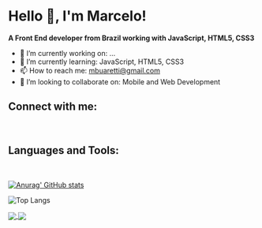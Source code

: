 <h1> Hello 👋, I'm Marcelo!</h1>

<strong>A Front End developer from Brazil working with JavaScript, HTML5, CSS3</strong>

- 🔭 I’m currently working on: ...
- 🌱 I’m currently learning: JavaScript, HTML5, CSS3
- 📫 How to reach me: mbuaretti@gmail.com
- 👯 I’m looking to collaborate on: Mobile and Web Development

<h2>Connect with me:</h2>
<p>
<a href="https://www.instagram.com/mbuaretti/"><img src="https://img.shields.io/badge/Instagram-E4405F?style=for-the-badge&logo=instagram&logoColor=white" alt=""></a>
<a href="https://www.linkedin.com/in/marcelo-buaretti-a6aa5528a"><img src="https://img.shields.io/badge/LinkedIn-0077B5?style=for-the-badge&logo=linkedin&logoColor=white" alt=""></a>
<a href="https://stackoverflow.com/users/22498409/marcelo-buaretti"><img src="https://img.shields.io/badge/Stack_Overflow-FE7A16?style=for-the-badge&logo=stack-overflow&logoColor=white" alt=""></a>
<a href="https://www.hackerrank.com/mbuaretti"><img src="https://img.shields.io/badge/-Hackerrank-2EC866?style=for-the-badge&logo=HackerRank&logoColor=white" alt=""></a>
</p>

<h2>Languages and Tools:</h2>
<p>
<a href="https://www.w3schools.com/css/"><img src="https://img.shields.io/badge/CSS3-1572B6?style=for-the-badge&logo=css3&logoColor=white" alt=""></a>
<a href="https://developer.mozilla.org/en-US/docs/Web/JavaScript"><img src="https://img.shields.io/badge/JavaScript-F7DF1E?style=for-the-badge&logo=javascript&logoColor=black" alt=""></a>
<a href="https://www.w3.org/html/"><img src="https://img.shields.io/badge/HTML5-E34F26?style=for-the-badge&logo=html5&logoColor=white" alt=""></a>
</p>


  [![Anurag' GitHub stats](https://github-readme-stats.vercel.app/api?username=buaretti&show_icons=true&theme=radical)](https://github.com/buaretti/github-readme-stats)

  ![Top Langs](https://github-readme-stats.vercel.app/api/top-langs/?username=buaretti&theme=radical&layout=compact)

<a href="https://github.com/buaretti/projeto-social">
  <img align="center" src="https://github-readme-stats.vercel.app/api/pin/?username=buaretti&theme=radical&repo=projeto-social" />
</a>
<a href="https://github.com/buaretti/projeto-android">
  <img align="center" src="https://github-readme-stats.vercel.app/api/pin/?username=buaretti&theme=radical&repo=projeto-android" />
</a>

